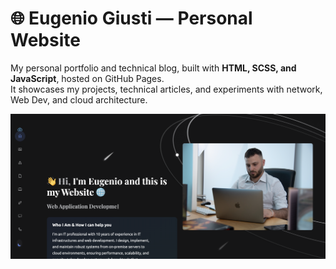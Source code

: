 # 🌐 Eugenio Giusti — Personal Website

My personal portfolio and technical blog, built with **HTML, SCSS, and JavaScript**, hosted on GitHub Pages.  
It showcases my projects, technical articles, and experiments with network, Web Dev, and cloud architecture.

<p align="center">
  <img src="assets/screenshots/homepage.png" width="800" alt="Homepage preview">
</p>